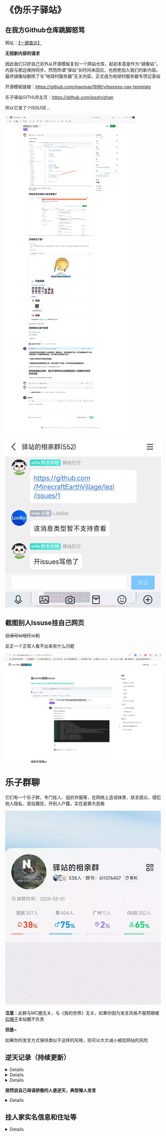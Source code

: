 # 《伪乐子驿站》

## 在我方Github仓库跳脚怒骂

网址：[【一键直达】](https://github.com/MinecraftEarthVillage/lezi/issues/1)

**无视新内容的请求**

因此我们只好自己另外从开源模板复刻一个网站仓库，起初本意是作为“镜像站”，内容与那边保持同步。然而所谓“驿站”长时间未回应，也拒绝加入我们的新内容。最终镜像站删除了与“地球村服务器”无关内容，正式成为地球村服务器专项记录站

开源模板链接：https://github.com/maomao1996/vitepress-nav-template

乐子驿站GITHUB主页：https://github.com/postyizhan

所以它发了个ISSUSE...

![ISSUSE留档](/others/乐子驿站/屏幕截图_20-1-2025_205541_github.com.jpeg)

![](/others/乐子驿站/3.jpg)


## 截图别人Issuse挂自己网页

~~没活可以咬打火机~~

反正一个正常人看不出来有什么问题

![ISSUSE留档](/others/乐子驿站/别人提的反馈也挂出去.png)

# 乐子群聊

它们有一个乐子群，专门挂人、组织炸服等，在网络上造谣抹黑、妖言惑众，侵犯他人隐私、恶俗魔怔，开别人户籍，实在是罪大恶极

![](/others/乐子驿站/乐子群聊.jpg)

**注意**：此群与MC圈无关，与《我的世界》无关，如果你因为发言风格不服预期被[扣帽子](https://lezi.yizhan.wiki/)本站概不负责

**但是~**

如果你的发言方式保持类似于这样的风格，则可以大大减小被挂网站的风险

[](/others/乐子驿站/模范发言.jpg)

## 逆天记录（持续更新）

<details>

![](/others/乐子驿站/1.jpg)

</details>

<details>

![](/others/乐子驿站/2.jpg)

</details>

<details>

试图举报我方网站，但不料我们只是模板相同

![](/others/乐子驿站/试图举报.jpg)

</details>

**居然说自己母语骄傲的人是逆天，典型殖人发言**

<details>

![](/others/乐子驿站/殖人言论.jpg)

**这就得发一下QQ了**

![](/others/乐子驿站/殖人2.jpg)

</details>

## 挂人家实名信息和住址等

<details>

![](/others/乐子驿站/挂别人实名信息.png)

</details>